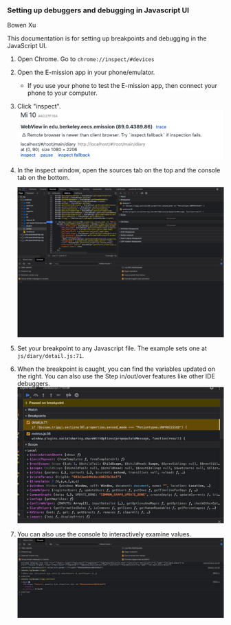 ### Setting up debuggers and debugging in Javascript UI

Bowen Xu

This documentation is for setting up breakpoints and debugging in the JavaScript UI.

1. Open Chrome. Go to `chrome://inspect/#devices`

2. Open the E-mission app in your phone/emulator. 
   - If you use your phone to test the E-mission app, then connect your phone to your computer. 
3. Click "inspect".
   ![image-20210313205954663](image-20210313205954663.png)

4. In the inspect window, open the sources tab on the top and the console tab on the bottom.

   ![image-20210313210206001](image-20210313210206001.png)

5. Set your breakpoint to any Javascript file. The example sets one at `js/diary/detail.js:71`.

6. When the breakpoint is caught, you can find the variables updated on the right. You can also use the Step in/out/over features like other IDE debuggers.
   ![image-20210313210413593](image-20210313210413593.png)

7. You can also use the console to interactively examine values. 
   ![image-20210313210523320](image-20210313210523320.png)
